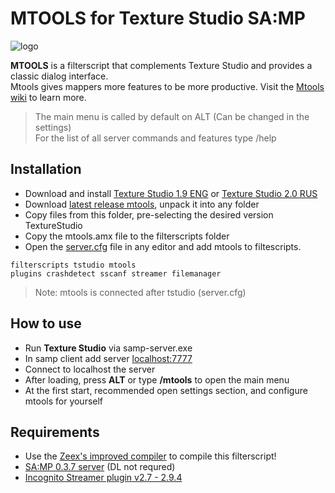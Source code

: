 # MTOOLS for Texture Studio SA:MP

![logo](https://i.imgur.com/Cq7GYf9.png)

**MTOOLS** is a filterscript that complements Texture Studio and provides a classic dialog interface.  
Mtools gives mappers more features to be more productive. Visit the [Mtools wiki](https://github.com/ins1x/mtools/wiki) to learn more.  

> The main menu is called by default on ALT (Can be changed in the settings)  
For the list of all server commands and features type /help    

## Installation
* Download and install [Texture Studio 1.9 ENG](https://github.com/Pottus/Texture-Studio) or [Texture Studio 2.0 RUS](https://vk.com/@tip_mapper-texture-studio-20-rus) 
* Download [latest release mtools](https://github.com/ins1x/mtools/releases/tag/Release), unpack it into any folder
* Copy files from this folder, pre-selecting the desired version TextureStudio
* Copy the mtools.amx file to the filterscripts folder
* Open the [server.cfg](https://open.mp/docs/server/server.cfg) file in any editor and add mtools to filtescripts.

```
filterscripts tstudio mtools
plugins crashdetect sscanf streamer filemanager
```
> Note: mtools is connected after tstudio (server.cfg)  

## How to use
* Run **Texture Studio** via samp-server.exe
* In samp client add server [localhost:7777](samp://localhost:7777)
* Connect to localhost the server
* After loading, press **ALT** or type **/mtools** to open the main menu
* At the first start, recommended open settings section, and configure mtools for yourself

## Requirements
* Use the [Zeex's improved compiler](https://github.com/pawn-lang/compiler) to compile this filterscript!
* [SA:MP 0.3.7 server](https://www.sa-mp.com/download.php) (DL not requred)
* [Incognito Streamer plugin v2.7 - 2.9.4](https://github.com/samp-incognito/samp-streamer-plugin/releases)